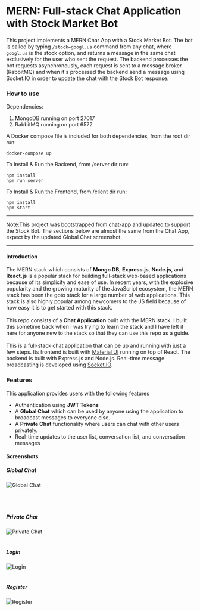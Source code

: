 # MERN: Full-stack Chat Application with Stock Market Bot

This project implements a MERN Char App with a Stock Market Bot. The bot is called by typing `/stock=googl.us` command from any chat, where `googl.us` is the stock option, and returns a message in the same chat exclusively for the user who sent the request. The backend processes the bot requests asynchronously, each request is sent to a message broker (RabbitMQ) and when it's processed the backend send a message using Socket.IO in order to update the chat with the Stock Bot response.

### How to use

Dependencies:
1. MongoDB running on port 27017
2. RabbitMQ running on port 6572

A Docker compose file is included for both dependencies, from the root dir run:
```
docker-compose up
```

To Install & Run the Backend, from /server dir run:
```
npm install
npm run server
```

To Install & Run the Frontend, from /client dir run:
```
npm install
npm start
```

---

Note:This project was bootstrapped from [chat-app](https://github.com/davehowson/chat-app) and updated to support the Stock Bot. The sections below are almost the same from the Chat App, expect by the updated Global Chat screenshot.

---

#### Introduction

The MERN stack which consists of **Mongo DB**, **Express.js**, **Node.js**, and **React.js** is a popular stack for building full-stack web-based applications because of its simplicity and ease of use. In recent years, with the explosive popularity and the growing maturity of the JavaScript ecosystem, the MERN stack has been the goto stack for a large number of web applications. This stack is also highly popular among newcomers to the JS field because of how easy it is to get started with this stack.
<br/><br/>
This repo consists of a **Chat Application** built with the MERN stack. I built this sometime back when I was trying to learn the stack and I have left it here for anyone new to the stack so that they can use this repo as a guide.
<br/><br/>
This is a full-stack chat application that can be up and running with just a few steps. 
Its frontend is built with [Material UI](https://material-ui.com/) running on top of React.
The backend is built with Express.js and Node.js.
Real-time message broadcasting is developed using [Socket.IO](https://socket.io/).

### Features

This application provides users with the following features
<br/>
* Authentication using **JWT Tokens**
* A **Global Chat** which can be used by anyone using the application to broadcast messages to everyone else.
* A **Private Chat** functionality where users can chat with other users privately.
* Real-time updates to the user list, conversation list, and conversation messages

#### Screenshots

##### Global Chat
![Global Chat](https://user-images.githubusercontent.com/76712257/103496740-1009df80-4e1e-11eb-8347-18185a713dac.png)

<br/><br/>
##### Private Chat
![Private Chat](https://i.imgur.com/jdCBYu4.png)
<br/><br/>
##### Login
![Login](https://i.imgur.com/6iobucn.png)
<br/><br/>
##### Register
![Register](https://i.imgur.com/AMkpl9C.png)

